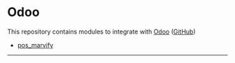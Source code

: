 # Odoo

This repository contains modules to integrate with [Odoo](https://www.odoo.com) ([GitHub](https://github.com/odoo/odoo))
- [pos_marvify](pos_marvify/README.md)

---

